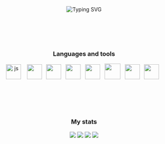 <div style = 'display: flex; justify-content: center;'>
	<img src="https://readme-typing-svg.demolab.com?font=Raleway&weight=500&duration=2500&pause=350&color=D4024A&center=true&multiline=true&width=435&height=80&lines=Welcome+everyone!;My+name+is+Daud.;I+am+a+Junior+Frontend+Developer." alt="Typing SVG" />

</div>
<div style = 'margin-top: 100px;'id = "languages-and-tools" align = "center">
    <h3>Languages and tools</h3>
    <img src="https://cdn.jsdelivr.net/gh/devicons/devicon/icons/javascript/javascript-original.svg" title="js" width="40" height="40"/>&nbsp; &nbsp;
    <img width = '40px' src="https://cdn.jsdelivr.net/gh/devicons/devicon/icons/react/react-original-wordmark.svg" />&nbsp;&nbsp;
    <img width = '40px' src="https://cdn.jsdelivr.net/gh/devicons/devicon/icons/nodejs/nodejs-original.svg" />&nbsp;&nbsp;  
    <img width = '40px'src="https://cdn.jsdelivr.net/gh/devicons/devicon/icons/npm/npm-original-wordmark.svg" />&nbsp;&nbsp;
    <img width = '40px' src="https://cdn.jsdelivr.net/gh/devicons/devicon/icons/webpack/webpack-original.svg" />&nbsp;&nbsp;
    <img width = '42px' src="https://cdn.jsdelivr.net/gh/devicons/devicon/icons/sass/sass-original.svg" />&nbsp;&nbsp;
    <img width = '40px' src="https://cdn.jsdelivr.net/gh/devicons/devicon/icons/git/git-original.svg" />&nbsp;&nbsp;
    <img width = '40px' src="https://cdn.jsdelivr.net/gh/devicons/devicon/icons/vscode/vscode-original.svg"  />&nbsp;&nbsp;
</div>
<h3 style = 'margin-top: 100px' align = 'center'>My stats</h3>
<div id="stat" align="center">
	<img src="https://github-profile-summary-cards.vercel.app/api/cards/profile-details?username=alpnstar&theme=2077"/>
	<img src="https://github-profile-summary-cards.vercel.app/api/cards/stats?username=alpnstar&theme=2077"/>
	<img src = "http://github-profile-summary-cards.vercel.app/api/cards/productive-time?username=alpnstar&theme=2077">
	<img src = "http://github-profile-summary-cards.vercel.app/api/cards/repos-per-language?username=alpnstar&theme=2077">
</div>


